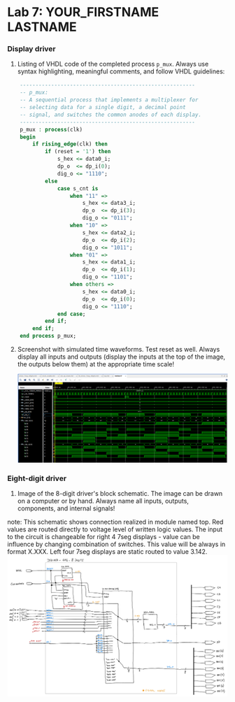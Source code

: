# Lab 7: YOUR_FIRSTNAME LASTNAME

### Display driver

1. Listing of VHDL code of the completed process `p_mux`. Always use syntax highlighting, meaningful comments, and follow VHDL guidelines:

```vhdl
    --------------------------------------------------------
    -- p_mux:
    -- A sequential process that implements a multiplexer for
    -- selecting data for a single digit, a decimal point 
    -- signal, and switches the common anodes of each display.
    --------------------------------------------------------
    p_mux : process(clk)
    begin
        if rising_edge(clk) then
            if (reset = '1') then
                s_hex <= data0_i;
                dp_o  <= dp_i(0);
                dig_o <= "1110";
            else
                case s_cnt is
                    when "11" =>
                        s_hex <= data3_i;
                        dp_o  <= dp_i(3);
                        dig_o <= "0111";
                    when "10" =>
                        s_hex <= data2_i;
                        dp_o  <= dp_i(2);
                        dig_o <= "1011";
                    when "01" =>
                        s_hex <= data1_i;
                        dp_o  <= dp_i(1);
                        dig_o <= "1101";
                    when others =>
                        s_hex <= data0_i;
                        dp_o  <= dp_i(0);
                        dig_o <= "1110";
                end case;
            end if;
        end if;
    end process p_mux;
```

2. Screenshot with simulated time waveforms. Test reset as well. Always display all inputs and outputs (display the inputs at the top of the image, the outputs below them) at the appropriate time scale!

   ![your figure](images/sim1.png)

### Eight-digit driver

1. Image of the 8-digit driver's block schematic. The image can be drawn on a computer or by hand. Always name all inputs, outputs, components, and internal signals!

note: This schematic shows connection realized in module named top. Red values are routed directly to voltage level of written logic values. The input to the circuit is changeable for right 4 7seg displays - value can be influence by changing combination of switches. This value will be always in format X.XXX. Left four 7seg displays are static routed to value 3.142.
   ![your figure](images/sch1.png)
